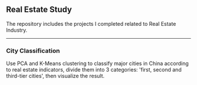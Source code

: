 ## Real Estate Study

The repository includes the projects I completed related to Real Estate Industry.
***


### City Classification
Use PCA and K-Means clustering to classify major cities in China according to real estate indicators, divide them into 3 categories: 'first, second and third-tier cities', then visualize the result. 

